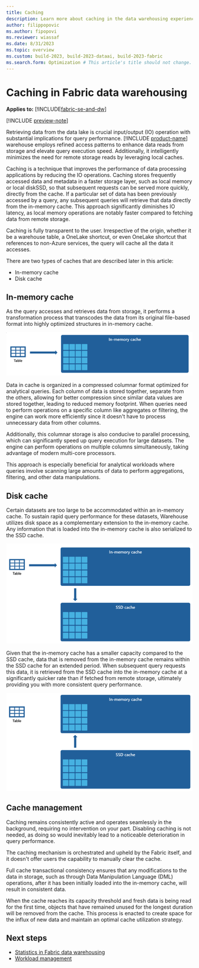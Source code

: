 ```yaml
---
title: Caching
description: Learn more about caching in the data warehousing experience.
author: filippopovic
ms.author: fipopovi
ms.reviewer: wiassaf
ms.date: 8/31/2023
ms.topic: overview
ms.custom: build-2023, build-2023-dataai, build-2023-fabric
ms.search.form: Optimization # This article's title should not change. If so, contact engineering.
---
```

# Caching in Fabric data warehousing

**Applies to:** [!INCLUDE[fabric-se-and-dw](includes/applies-to-version/fabric-se-and-dw.md)]

[!INCLUDE [preview-note](../includes/preview-note.md)]

Retrieving data from the data lake is crucial input/output (IO) operation with substantial implications for query performance. [!INCLUDE [product-name](../includes/product-name.md)] warehouse employs refined access patterns to enhance data reads from storage and elevate query execution speed. Additionally, it intelligently minimizes the need for remote storage reads by leveraging local caches.

Caching is a technique that improves the performance of data processing applications by reducing the IO operations. Caching stores frequently accessed data and metadata in a faster storage layer, such as local memory or local diskSSD, so that subsequent requests can be served more quickly, directly from the cache. If a particular set of data has been previously accessed by a query, any subsequent queries will retrieve that data directly from the in-memory cache. This approach significantly diminishes IO latency, as local memory operations are notably faster compared to fetching data from remote storage.

Caching is fully transparent to the user. Irrespective of the origin, whether it be a warehouse table, a OneLake shortcut, or even OneLake shortcut that references to non-Azure services, the query will cache all the data it accesses.

There are two types of caches that are described later in this article:

- In-memory cache
- Disk cache

## In-memory cache

As the query accesses and retrieves data from storage, it performs a transformation process that transcodes the data from its original file-based format into highly optimized structures in in-memory cache. 

![Populating in-memory cache](media\caching\populating-in-memory-cache.png)

Data in cache is organized in a compressed columnar format optimized for analytical queries. Each column of data is stored together, separate from the others, allowing for better compression since similar data values are stored together, leading to reduced memory footprint. When queries need to perform operations on a specific column like aggregates or filtering, the engine can work more efficiently since it doesn't have to process unnecessary data from other columns.

Additionally, this columnar storage is also conducive to parallel processing, which can significantly speed up query execution for large datasets. The engine can perform operations on multiple columns simultaneously, taking advantage of modern multi-core processors. 

This approach is especially beneficial for analytical workloads where queries involve scanning large amounts of data to perform aggregations, filtering, and other data manipulations.

## Disk cache

Certain datasets are too large to be accommodated within an in-memory cache. To sustain rapid query performance for these datasets, Warehouse utilizes disk space as a complementary extension to the in-memory cache. Any information that is loaded into the in-memory cache is also serialized to the SSD cache.

![Populating in-memory and SSD cache](media\caching\populating-in-memory-and-ssd-cache.png)

Given that the in-memory cache has a smaller capacity compared to the SSD cache, data that is removed from the in-memory cache remains within the SSD cache for an extended period. When subsequent query requests this data, it is retrieved from the SSD cache into the in-memory cache at a significantly quicker rate than if fetched from remote storage, ultimately providing you with more consistent query performance.

![Populating in-memory cache from SSD cache](media\caching\populating-in-memory-cache-from-ssd-cache.png)

## Cache management

Caching remains consistently active and operates seamlessly in the background, requiring no intervention on your part. Disabling caching is not needed, as doing so would inevitably lead to a noticeable deterioration in query performance.

The caching mechanism is orchestrated and upheld by the Fabric itself, and it doesn't offer users the capability to manually clear the cache.

Full cache transactional consistency ensures that any modifications to the data in storage, such as through Data Manipulation Language (DML) operations, after it has been initially loaded into the in-memory cache, will result in consistent data.

When the cache reaches its capacity threshold and fresh data is being read for the first time, objects that have remained unused for the longest duration will be removed from the cache. This process is enacted to create space for the influx of new data and maintain an optimal cache utilization strategy.

## Next steps

- [Statistics in Fabric data warehousing](statistics.md)
- [Workload management](workload-management.md)
